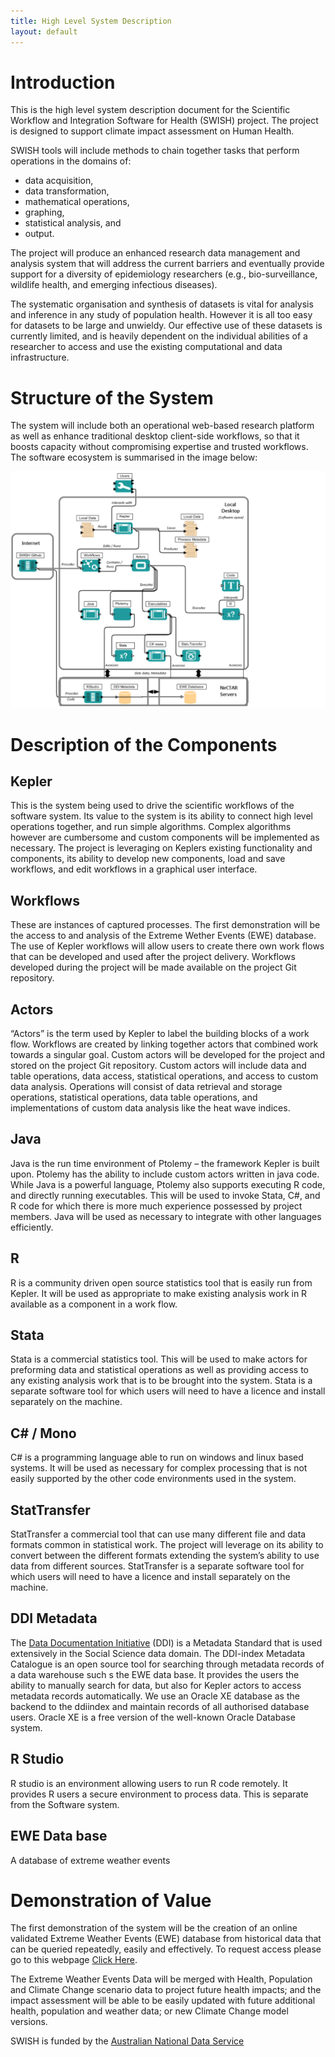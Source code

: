 ```yaml
---
title: High Level System Description
layout: default
---
```


# Introduction
This is the high level system description document for the Scientific Workflow and Integration Software for Health (SWISH) project.  The project is designed to support climate impact assessment on Human Health.

SWISH tools will include methods to chain together tasks that perform operations in the domains of:

- data acquisition, 
- data transformation, 
- mathematical operations, 
- graphing, 
- statistical analysis, and 
- output.  

The project will produce an enhanced research data management and analysis system that will address the current barriers and eventually provide support for a diversity of epidemiology researchers (e.g., bio-surveillance, wildlife health, and emerging infectious diseases).

The systematic organisation and synthesis of datasets is vital for analysis and inference in any study of population health. However it is all too easy for datasets to be large and unwieldy. Our effective use of these datasets is currently limited, and is heavily dependent on the individual abilities of a researcher to access and use the existing computational and data infrastructure. 

# Structure of the System
The system will include both an operational web-based research platform as well as enhance traditional desktop client-side workflows, so that it boosts capacity without compromising expertise and trusted workflows. The software ecosystem is summarised in the image below:

![System Structure](/images/Structure2.png)

# Description of the Components
## Kepler
This is the system being used to drive the scientific workflows of the software system. Its value to the system is its ability to connect high level operations together, and run simple algorithms. Complex algorithms however are cumbersome and custom components will be implemented as necessary. The project is leveraging on Keplers existing functionality and components, its ability to develop new components, load and save workflows, and edit workflows in a graphical user interface.
## Workflows 
These are instances of captured processes. The first demonstration will be the access to and analysis of the Extreme Wether Events (EWE) database. The use of Kepler workflows will allow users to create there own work flows that can be developed and used after the project delivery. Workflows developed during the project will be made available on the project Git repository.
## Actors
“Actors” is the term used by Kepler to label the building blocks of a work flow. Workflows are created by linking together actors that combined work towards a singular goal. Custom actors will be developed for the project and stored on the project Git repository. Custom actors will include data and table operations, data access, statistical operations, and access to custom data analysis. Operations will consist of data retrieval and storage operations, statistical operations, data table operations, and implementations of custom data analysis like the heat wave indices.
## Java
Java is the run time environment of Ptolemy – the framework Kepler is built upon. Ptolemy has the ability to include custom actors written in java code. While Java is a powerful language, Ptolemy also supports executing R code, and directly running executables. This will be used to invoke Stata, C#, and R code for which there is more much experience possessed by project members. Java will be used as necessary to integrate with other languages efficiently. 
## R
R is a community driven open source statistics tool that is easily run from Kepler. It will be used as appropriate to make existing analysis work in R available as a component in a work flow.
## Stata
Stata is a commercial statistics tool. This will be used to make actors for preforming data and statistical operations as well as providing access to any existing analysis work that is to be brought into the system. Stata is a separate software tool for which users will need to have a licence and install separately on the machine.
## C# / Mono
C# is a programming language able to run on windows and linux based systems. It will be used as necessary for complex processing that is not easily supported by the other code environments used in the system.
## StatTransfer
StatTransfer a commercial tool that can use many different file and data formats common in statistical work. The project will leverage on its ability to convert between the different formats extending the system’s ability to use data from different sources. StatTransfer is a separate software tool for which users will need to have a licence and install separately on the machine.
## DDI Metadata
The [Data Documentation Initiative](http://www.ddialliance.org/) (DDI) is a Metadata Standard that is used extensively in the Social Science data domain.  The DDI-index Metadata Catalogue is an open source tool for searching through metadata records of a data warehouse such s the EWE data base. It provides the users the ability to manually search for data, but also for Kepler actors to access metadata records automatically. We use an Oracle XE database as the backend to the ddiindex and maintain records of all authorised database users.  Oracle XE is a free version of the well-known Oracle Database system.
## R Studio
R studio is an environment allowing users to run R code remotely. It provides R users a secure environment to process data. This is separate from the Software system.
## EWE Data base
A database of extreme weather events

# Demonstration of Value
The first demonstration of the system will be the creation of an online validated Extreme Weather Events (EWE) database from historical data that can be queried repeatedly, easily and effectively.  To request access please go to this webpage [Click Here](/about.html).

The Extreme Weather Events Data will be merged with Health, Population and Climate Change scenario data to project future health impacts; and the impact assessment will be able to be easily updated with future additional health, population and weather data; or new Climate Change model versions.  

SWISH is funded by the [Australian National Data Service](http://ands.org.au/)






